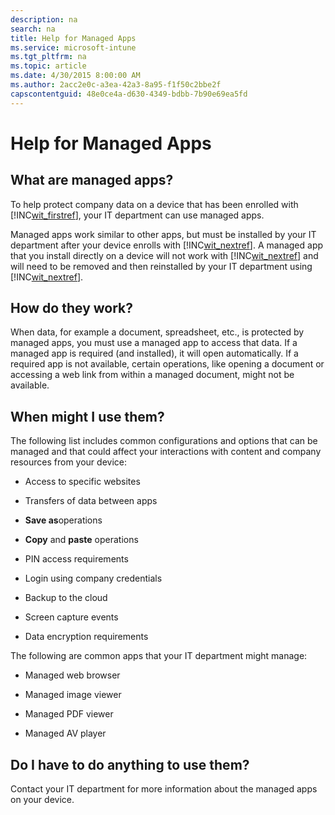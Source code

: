 ```yaml
---
description: na
search: na
title: Help for Managed Apps
ms.service: microsoft-intune
ms.tgt_pltfrm: na
ms.topic: article
ms.date: 4/30/2015 8:00:00 AM
ms.author: 2acc2e0c-a3ea-42a3-8a95-f1f50c2bbe2f
capscontentguid: 48e0ce4a-d630-4349-bdbb-7b90e69ea5fd
---
```

# Help for Managed Apps

## What are managed apps?
To help protect company data on a device that has been enrolled with [!INC[wit_firstref](../Token/wit_firstref_md.md)], your IT department can use managed apps.

Managed apps work similar to other apps, but must be installed by your IT department after your device enrolls with [!INC[wit_nextref](../Token/wit_nextref_md.md)]. A managed app that you install directly on a device will not work with [!INC[wit_nextref](../Token/wit_nextref_md.md)] and will need to be removed and then reinstalled by your IT department using [!INC[wit_nextref](../Token/wit_nextref_md.md)].

## How do they work?
When data, for example a document, spreadsheet, etc., is protected by managed apps, you must use a managed app to access that data. If a managed app is required (and installed), it will open automatically. If a required app is not available, certain operations, like opening a document or accessing a web link from within a managed document, might not be available.

## When might I use them?
The following list includes common configurations and options that can be managed and that could affect your interactions with content and company resources from your device:

- Access to specific websites

- Transfers of data between apps

- **Save as**operations

- **Copy** and **paste** operations

- PIN access requirements

- Login using company credentials

- Backup to the cloud

- Screen capture events

- Data encryption requirements

The following are common apps that your IT department might manage:

- Managed web browser

- Managed image viewer

- Managed PDF viewer

- Managed AV player

## Do I have to do anything to use them?
Contact your IT department for more information about the managed apps on your device.

